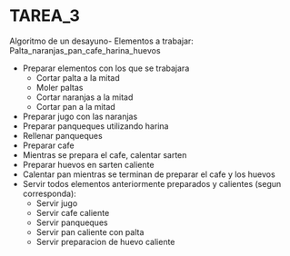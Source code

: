 # TAREA_3
Algoritmo de un desayuno-
Elementos a trabajar: Palta_naranjas_pan_cafe_harina_huevos
- Preparar elementos con los que se trabajara
    - Cortar palta a la mitad 
    - Moler paltas
    - Cortar naranjas a la mitad
    - Cortar pan a la mitad 
- Preparar jugo con las naranjas 
- Preparar panqueques utilizando harina
- Rellenar panqueques 
- Preparar cafe
- Mientras se prepara el cafe, calentar sarten 
- Preparar huevos en sarten caliente
- Calentar pan mientras se terminan de preparar el cafe y los huevos
- Servir todos elementos anteriormente preparados y calientes (segun corresponda):
     - Servir jugo 
     - Servir cafe caliente 
     - Servir panqueques 
     - Servir pan caliente con palta
     - Servir preparacion de huevo caliente 


